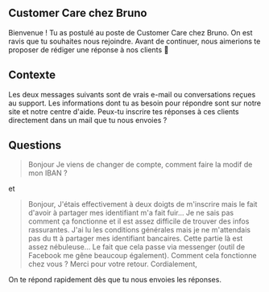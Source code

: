 ## Customer Care chez Bruno

Bienvenue ! Tu as postulé au poste de Customer Care chez Bruno. On est ravis que tu souhaites nous rejoindre. Avant de continuer, nous aimerions te proposer de rédiger une réponse à nos clients 🐻

## Contexte
Les deux messages suivants sont de vrais e-mail ou conversations reçues au support. Les informations dont tu as besoin pour répondre sont sur notre site et notre centre d'aide. Peux-tu inscrire tes réponses à ces clients directement dans un mail que tu nous envoies ?

## Questions

>Bonjour
>Je viens de changer de compte, comment faire la modif de mon IBAN ?

et

>Bonjour,
>J'étais effectivement à deux doigts de m'inscrire mais le fait d'avoir à partager mes identifiant m'a fait fuir...
>Je ne sais pas comment ça fonctionne et il est assez difficile de trouver des infos rassurantes. J'ai lu les conditions générales mais je ne m'attendais pas du tt à partager mes identifiant bancaires.
>Cette partie là est assez nébuleuse...
>Le fait que cela passe via messenger (outil de Facebook me gêne beaucoup également).
>Comment cela fonctionne chez vous ?
>Merci pour votre retour.
>Cordialement,

On te répond rapidement dès que tu nous envoies les réponses.
